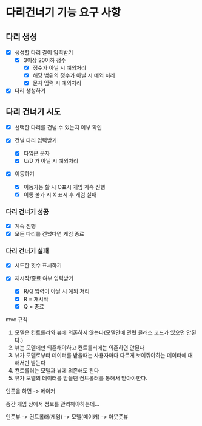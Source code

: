 # 다리건너기 기능 요구 사항

## 다리 생성

- [x] 생성할 다리 길이 입력받기
  - [x] 3이상 20이하 정수
    - [x] 정수가 아닐 시 예외처리
    - [x] 해당 범위의 정수가 아닐 시 예외 처리
    - [x] 문자 입력 시 예외처리
- [x] 다리 생성하기

## 다리 건너기 시도

- [x] 선택한 다리를 건널 수 있는지 여부 확인

- [x] 건널 다리 입력받기
  - [x] 타입은 문자
  - [x] U/D 가 아닐 시 예외처리
- [x] 이동하기

  - [x] 이동가능 할 시 O표시 게임 계속 진행
  - [x] 이동 불가 시 X 표시 후 게임 실패

### 다리 건너기 성공

- [x] 계속 진행
- [x] 모든 다리를 건넜다면 게임 종료

### 다리 건너기 실패

- [x] 시도한 횟수 표시하기
- [x] 재시작/종료 여부 입력받기

  - [x] R/Q 입력이 아닐 시 예외 처리
  - [x] R = 재시작
  - [x] Q = 종료

mvc 규칙

1. 모델은 컨트롤러와 뷰에 의존하지 않는다(모델안에 관련 클래스 코드가 있으면 안된다.)
2. 뷰는 모델에만 의존해야하고 컨트롤러에는 의존하면 안된다
3. 뷰가 모델로부터 데이터를 받을때는 사용자마다 다르게 보여줘야하는 데이터에 대해서만 받는다
4. 컨트롤러는 모델과 뷰에 의존해도 된다
5. 뷰가 모델의 데이터를 받을땐 컨트롤러를 통해서 받아야한다.

인풋을 하면 -> 메이커

중간 게임 상에서 정보를 관리해야하는데...

인풋뷰 -> 컨트롤러(게임) -> 모델(메이커) -> 아웃풋뷰
